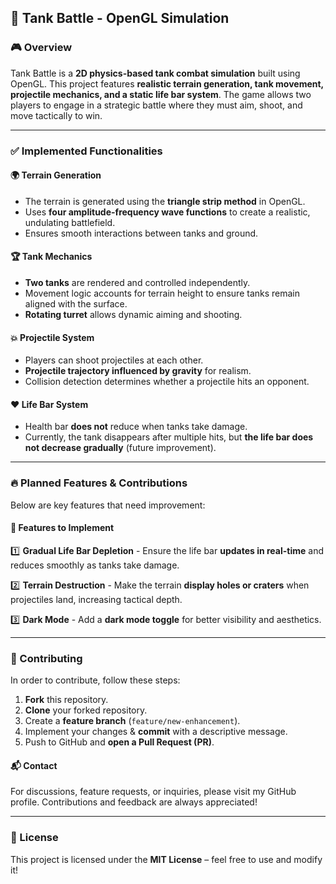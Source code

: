 ## 🚀 Tank Battle - OpenGL Simulation

### 🎮 Overview
Tank Battle is a **2D physics-based tank combat simulation** built using OpenGL. This project features **realistic terrain generation, tank movement, projectile mechanics, and a static life bar system**. The game allows two players to engage in a strategic battle where they must aim, shoot, and move tactically to win.

---

### ✅ Implemented Functionalities

#### 🌍 Terrain Generation
- The terrain is generated using the **triangle strip method** in OpenGL.
- Uses **four amplitude-frequency wave functions** to create a realistic, undulating battlefield.
- Ensures smooth interactions between tanks and ground.

#### 🏆 Tank Mechanics
- **Two tanks** are rendered and controlled independently.
- Movement logic accounts for terrain height to ensure tanks remain aligned with the surface.
- **Rotating turret** allows dynamic aiming and shooting.

#### 💥 Projectile System
- Players can shoot projectiles at each other.
- **Projectile trajectory influenced by gravity** for realism.
- Collision detection determines whether a projectile hits an opponent.

#### ❤️ Life Bar System
- Health bar **does not** reduce when tanks take damage.
- Currently, the tank disappears after multiple hits, but **the life bar does not decrease gradually** (future improvement).

---

### 🔥 Planned Features & Contributions
Below are key features that need improvement:

#### 🔧 Features to Implement
1️⃣ **Gradual Life Bar Depletion** - Ensure the life bar **updates in real-time** and reduces smoothly as tanks take damage.

2️⃣ **Terrain Destruction** - Make the terrain **display holes or craters** when projectiles land, increasing tactical depth.

3️⃣ **Dark Mode** - Add a **dark mode toggle** for better visibility and aesthetics.

---

### 🤝 Contributing
In order to contribute, follow these steps:
1. **Fork** this repository.
2. **Clone** your forked repository.
3. Create a **feature branch** (`feature/new-enhancement`).
4. Implement your changes & **commit** with a descriptive message.
5. Push to GitHub and **open a Pull Request (PR)**.

#### 📬 Contact
For discussions, feature requests, or inquiries, please visit my GitHub profile. Contributions and feedback are always appreciated!

---

### 📜 License
This project is licensed under the **MIT License** – feel free to use and modify it!

